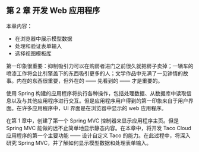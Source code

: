 ## 第 2 章 开发 Web 应用程序

本章内容：

- 在浏览器中展示模型数据
- 处理和验证表单输入
- 选择视图模板库

第一印象很重要：抑制吸引力可以在购房者进门之前很久就把房子卖掉；一辆车的喷漆工作将会比引擎盖下的东西吸引更多的人；文学作品中充满了一见钟情的故事。内在的东西很重要，但外在的 —— 先看到的 —— 才是重要的。

使用 Spring 构建的应用程序将执行各种操作，包括处理数据、从数据库中读取信息以及与其他应用程序进行交互。但是应用程序用户得到的第一印象来自于用户界面。在许多应用程序中，UI 界面是在浏览器中显示的 web 应用程序。

在第 1 章中，创建了第一个 Spring MVC 控制器来显示应用程序主页。但是 Spring MVC 能做的远不止简单地显示静态内容。在本章中，将开发 Taco Cloud 应用程序的第一个主要功能 —— 设计自定义 Taco 的能力。在此过程中，将深入研究 Spring MVC，并了解如何显示模型数据和处理表单输入。